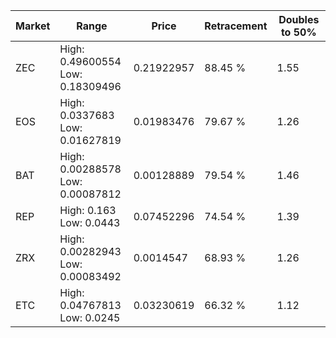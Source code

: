 | Market | Range | Price| Retracement | Doubles to 50% |
| --- | --- | --- | --- | --- |
| ZEC | High: 0.49600554<br />Low: 0.18309496 | 0.21922957 | 88.45 % | 1.55 |
| EOS | High: 0.0337683<br />Low: 0.01627819 | 0.01983476 | 79.67 % | 1.26 |
| BAT | High: 0.00288578<br />Low: 0.00087812 | 0.00128889 | 79.54 % | 1.46 |
| REP | High: 0.163<br />Low: 0.0443 | 0.07452296 | 74.54 % | 1.39 |
| ZRX | High: 0.00282943<br />Low: 0.00083492 | 0.0014547 | 68.93 % | 1.26 |
| ETC | High: 0.04767813<br />Low: 0.0245 | 0.03230619 | 66.32 % | 1.12 |
